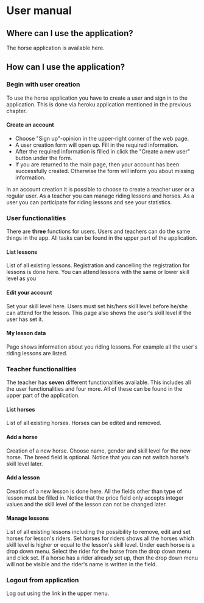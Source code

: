 # User manual

## Where can I use the application?

The horse application is available here.

## How can I use the application?

### Begin with user creation

To use the horse application you have to create a user and sign in to the application. This is done via heroku application mentioned in the previous chapter.

#### Create an account

* Choose "Sign up"-opinion in the upper-right corner of the web page.
* A user creation form will open up. Fill in the required information.
* After the required information is filled in click the "Create a new user" button under the form.
* If you are returned to the main page, then your account has been successfully created. Otherwise the form will inform you about missing information.

In an account creation it is possible to choose to create a teacher user or a regular user. As a teacher you can manage riding lessons and horses. As a user you can participate for riding lessons and see your statistics.

### User functionalities
There are **three** functions for users. Users and teachers can do the same things in the app. All tasks can be found in the upper part of the application.

#### List lessons
List of all existing lessons. Registration and cancelling the registration for lessons is done here. You can attend lessons with the same or lower skill level as you

#### Edit your account
Set your skill level here. Users must set his/hers skill level before he/she can attend for the lesson. This page also shows the user's skill level if the user has set it.

#### My lesson data
Page shows information about you riding lessons. For example all the user's riding lessons are listed.

### Teacher functionalities
The teacher has **seven** different functionalities available. This includes all the user functionalities and four more. All of these can be found in the upper part of the application.

#### List horses
List of all existing horses. Horses can be edited and removed.

#### Add a horse
Creation of a new horse. Choose name, gender and skill level for the new horse. The breed field is optional. Notice that you can not switch horse's skill level later.

#### Add a lesson
Creation of a new lesson is done here. All the fields other than type of lesson must be filled in. Notice that the price field only accepts integer values and the skill level of the lesson can not be changed later.

#### Manage lessons
List of all existing lessons including the possibility to remove, edit and set horses for lesson's riders. Set horses for riders shows all the horses which skill level is higher or equal to the lesson's skill level. Under each horse is a drop down menu. Select the rider for the horse from the drop down menu and click set. If a horse has a rider already set up, then the drop down menu will not be visible and the rider's name is written in the field.

### Logout from application
Log out using the link in the upper menu.


